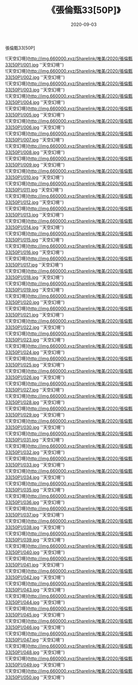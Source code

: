 ﻿---
layout: post
title:  《張倫甄33[50P]》
date:   2020-09-03
img: http://img.660000.xyz/Sharelink/唯美/2020/張倫甄33[50P]/000.jpg
categories: [美女, 清纯, 唯美]
---

張倫甄33[50P]



![天空幻境](http://img.660000.xyz/Sharelink/唯美/2020/張倫甄33[50P]/001.jpg ''天空幻境'') <br>
![天空幻境](http://img.660000.xyz/Sharelink/唯美/2020/張倫甄33[50P]/002.jpg ''天空幻境'') <br>
![天空幻境](http://img.660000.xyz/Sharelink/唯美/2020/張倫甄33[50P]/003.jpg ''天空幻境'') <br>
![天空幻境](http://img.660000.xyz/Sharelink/唯美/2020/張倫甄33[50P]/004.jpg ''天空幻境'') <br>
![天空幻境](http://img.660000.xyz/Sharelink/唯美/2020/張倫甄33[50P]/005.jpg ''天空幻境'') <br>
![天空幻境](http://img.660000.xyz/Sharelink/唯美/2020/張倫甄33[50P]/006.jpg ''天空幻境'') <br>
![天空幻境](http://img.660000.xyz/Sharelink/唯美/2020/張倫甄33[50P]/007.jpg ''天空幻境'') <br>
![天空幻境](http://img.660000.xyz/Sharelink/唯美/2020/張倫甄33[50P]/008.jpg ''天空幻境'') <br>
![天空幻境](http://img.660000.xyz/Sharelink/唯美/2020/張倫甄33[50P]/009.jpg ''天空幻境'') <br>
![天空幻境](http://img.660000.xyz/Sharelink/唯美/2020/張倫甄33[50P]/010.jpg ''天空幻境'') <br>
![天空幻境](http://img.660000.xyz/Sharelink/唯美/2020/張倫甄33[50P]/011.jpg ''天空幻境'') <br>
![天空幻境](http://img.660000.xyz/Sharelink/唯美/2020/張倫甄33[50P]/012.jpg ''天空幻境'') <br>
![天空幻境](http://img.660000.xyz/Sharelink/唯美/2020/張倫甄33[50P]/013.jpg ''天空幻境'') <br>
![天空幻境](http://img.660000.xyz/Sharelink/唯美/2020/張倫甄33[50P]/014.jpg ''天空幻境'') <br>
![天空幻境](http://img.660000.xyz/Sharelink/唯美/2020/張倫甄33[50P]/015.jpg ''天空幻境'') <br>
![天空幻境](http://img.660000.xyz/Sharelink/唯美/2020/張倫甄33[50P]/016.jpg ''天空幻境'') <br>
![天空幻境](http://img.660000.xyz/Sharelink/唯美/2020/張倫甄33[50P]/017.jpg ''天空幻境'') <br>
![天空幻境](http://img.660000.xyz/Sharelink/唯美/2020/張倫甄33[50P]/018.jpg ''天空幻境'') <br>
![天空幻境](http://img.660000.xyz/Sharelink/唯美/2020/張倫甄33[50P]/019.jpg ''天空幻境'') <br>
![天空幻境](http://img.660000.xyz/Sharelink/唯美/2020/張倫甄33[50P]/020.jpg ''天空幻境'') <br>
![天空幻境](http://img.660000.xyz/Sharelink/唯美/2020/張倫甄33[50P]/021.jpg ''天空幻境'') <br>
![天空幻境](http://img.660000.xyz/Sharelink/唯美/2020/張倫甄33[50P]/022.jpg ''天空幻境'') <br>
![天空幻境](http://img.660000.xyz/Sharelink/唯美/2020/張倫甄33[50P]/023.jpg ''天空幻境'') <br>
![天空幻境](http://img.660000.xyz/Sharelink/唯美/2020/張倫甄33[50P]/024.jpg ''天空幻境'') <br>
![天空幻境](http://img.660000.xyz/Sharelink/唯美/2020/張倫甄33[50P]/025.jpg ''天空幻境'') <br>
![天空幻境](http://img.660000.xyz/Sharelink/唯美/2020/張倫甄33[50P]/026.jpg ''天空幻境'') <br>
![天空幻境](http://img.660000.xyz/Sharelink/唯美/2020/張倫甄33[50P]/027.jpg ''天空幻境'') <br>
![天空幻境](http://img.660000.xyz/Sharelink/唯美/2020/張倫甄33[50P]/028.jpg ''天空幻境'') <br>
![天空幻境](http://img.660000.xyz/Sharelink/唯美/2020/張倫甄33[50P]/029.jpg ''天空幻境'') <br>
![天空幻境](http://img.660000.xyz/Sharelink/唯美/2020/張倫甄33[50P]/030.jpg ''天空幻境'') <br>
![天空幻境](http://img.660000.xyz/Sharelink/唯美/2020/張倫甄33[50P]/031.jpg ''天空幻境'') <br>
![天空幻境](http://img.660000.xyz/Sharelink/唯美/2020/張倫甄33[50P]/032.jpg ''天空幻境'') <br>
![天空幻境](http://img.660000.xyz/Sharelink/唯美/2020/張倫甄33[50P]/033.jpg ''天空幻境'') <br>
![天空幻境](http://img.660000.xyz/Sharelink/唯美/2020/張倫甄33[50P]/034.jpg ''天空幻境'') <br>
![天空幻境](http://img.660000.xyz/Sharelink/唯美/2020/張倫甄33[50P]/035.jpg ''天空幻境'') <br>
![天空幻境](http://img.660000.xyz/Sharelink/唯美/2020/張倫甄33[50P]/036.jpg ''天空幻境'') <br>
![天空幻境](http://img.660000.xyz/Sharelink/唯美/2020/張倫甄33[50P]/037.jpg ''天空幻境'') <br>
![天空幻境](http://img.660000.xyz/Sharelink/唯美/2020/張倫甄33[50P]/038.jpg ''天空幻境'') <br>
![天空幻境](http://img.660000.xyz/Sharelink/唯美/2020/張倫甄33[50P]/039.jpg ''天空幻境'') <br>
![天空幻境](http://img.660000.xyz/Sharelink/唯美/2020/張倫甄33[50P]/040.jpg ''天空幻境'') <br>
![天空幻境](http://img.660000.xyz/Sharelink/唯美/2020/張倫甄33[50P]/041.jpg ''天空幻境'') <br>
![天空幻境](http://img.660000.xyz/Sharelink/唯美/2020/張倫甄33[50P]/042.jpg ''天空幻境'') <br>
![天空幻境](http://img.660000.xyz/Sharelink/唯美/2020/張倫甄33[50P]/043.jpg ''天空幻境'') <br>
![天空幻境](http://img.660000.xyz/Sharelink/唯美/2020/張倫甄33[50P]/044.jpg ''天空幻境'') <br>
![天空幻境](http://img.660000.xyz/Sharelink/唯美/2020/張倫甄33[50P]/045.jpg ''天空幻境'') <br>
![天空幻境](http://img.660000.xyz/Sharelink/唯美/2020/張倫甄33[50P]/046.jpg ''天空幻境'') <br>
![天空幻境](http://img.660000.xyz/Sharelink/唯美/2020/張倫甄33[50P]/047.jpg ''天空幻境'') <br>
![天空幻境](http://img.660000.xyz/Sharelink/唯美/2020/張倫甄33[50P]/048.jpg ''天空幻境'') <br>
![天空幻境](http://img.660000.xyz/Sharelink/唯美/2020/張倫甄33[50P]/049.jpg ''天空幻境'') <br>
![天空幻境](http://img.660000.xyz/Sharelink/唯美/2020/張倫甄33[50P]/050.jpg ''天空幻境'') <br>